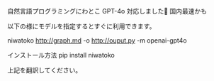 
自然言語プログラミングにわとこ
GPT-4o 対応しました🎉
国内最速かも

以下の様にモデルを指定するとすぐに利用できます。

niwatoko http://graph.md -o http://ouput.py -m openai-gpt4o

インストール方法
pip install niwatoko


上記を翻訳してください。